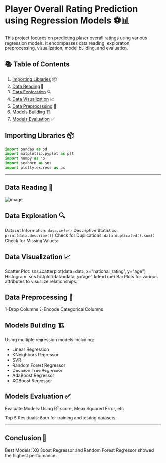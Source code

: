 # Player Overall Rating Prediction using Regression Models ⚽️📊

This project focuses on predicting player overall ratings using various regression models. It encompasses data reading, exploration, preprocessing, visualization, model building, and evaluation.

## 📚 Table of Contents
1. [Importing Libraries](#importing-libraries) 📦
2. [Data Reading](#data-reading) 📖
3. [Data Exploration](#data-exploration) 🔍
4. [Data Visualization](#data-visualization) 📈
5. [Data Preprocessing](#data-preprocessing) 🔧
6. [Models Building](#models-building) 🏗️
7. [Models Evaluation](#models-evaluation) ✅

## Importing Libraries 📦

```python
import pandas as pd
import matplotlib.pyplot as plt
import numpy as np
import seaborn as sns
import plotly.express as px
```
---

## Data Reading 📖
![image](https://github.com/user-attachments/assets/1e7f2842-2ff8-4fc3-be38-d3fc5b636b56)

## Data Exploration 🔍
Dataset Information:  `data.info()`
Descriptive Statistics: `print(data.describe())`
Check for Duplications: `data.duplicated().sum()`
Check for Missing Values:

## Data Visualization 📈
Scatter Plot: sns.scatterplot(data=data, x="national_rating", y="age")
Histogram: sns.histplot(data=data, y='age', kde=True)
Bar Plots for various attributes to visualize relationships.

## Data Preprocessing 🔧
1-Drop Columns
2-Encode Categorical Columns

## Models Building 🏗️
Using multiple regression models including:

* Linear Regression
* KNeighbors Regressor
* SVR
* Random Forest Regressor
* Decision Tree Regressor
* AdaBoost Regressor
* XGBoost Regressor

## Models Evaluation ✅

Evaluate Models: Using R² score, Mean Squared Error, etc.

Top 5 Residuals: Both for training and testing datasets.

---
## Conclusion 🎉
Best Models: XG Boost Regressor and Random Forest Regressor showed the highest performance.
